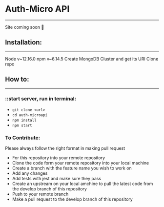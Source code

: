 # Auth-Micro API
---
Site coming soon 🎈

## Installation:
---
Node v~12.16.0
npm v~6.14.5
Create MongoDB Cluster and get its URI
Clone repo

## How to:
---
### ::start server, run in terminal:
- `git clone <url>`
- `cd auth-microapi`
- `npm install`
- `npm start`

### To Contribute:
Please always follow the right format in making pull request

* For this repository into your remote repository
* Clone the code form your remote repository into your local machine
* Create a branch with the feature name you wish to work on
* Add any changes
* Add tests with jest and make sure they pass
* Create an upstream on your local amchine to pull the latest code from the develop branch of this repository
* Push to your remote branch
* Make a pull request to the develop branch of this repository
